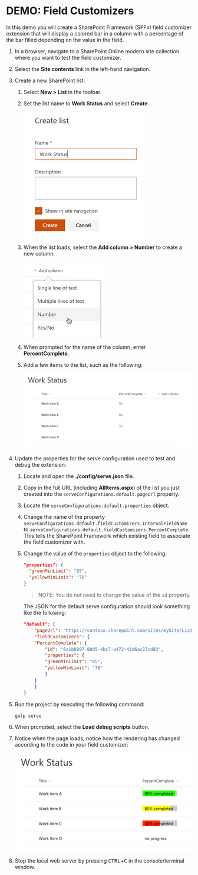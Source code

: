# DEMO: Field Customizers

In this demo you will create a SharePoint Framework (SPFx) field customizer extension that will display a colored bar in a column with a percentage of the bar filled depending on the value in the field.

1. In a browser, navigate to a SharePoint Online modern site collection where you want to test the field customizer.
1. Select the **Site contents** link in the left-hand navigation.
1. Create a new SharePoint list:
    1. Select **New > List** in the toolbar.
    1. Set the list name to **Work Status** and select **Create**.

        ![Screenshot creating new SharePoint list](../../Images/fieldcust-setuplist01.png)

    1. When the list loads, select the **Add column > Number** to create a new column.

        ![Screenshot modifying existing SharePoint list](../../Images/fieldcust-setuplist02.png)

    1. When prompted for the name of the column, enter **PercentComplete**.
    1. Add a few items to the list, such as the following:

        ![Screenshot of sample data in a list](../../Images/fieldcust-setuplist03.png)

1. Update the properties for the serve configuration used to test and debug the extension:
    1. Locate and open the **./config/serve.json** file.
    1. Copy in the full URL (including **AllItems.aspx**) of the list you just created into the `serveConfigurations.default.pageUrl` property.
    1. Locate the `serveConfigurations.default.properties` object.
    1. Change the name of the property `serveConfigurations.default.fieldCustomizers.InternalFieldName` to `serveConfigurations.default.fieldCustomizers.PercentComplete`. This tells the SharePoint Framework which existing field to associate the field customizer with.
    1. Change the value of the `properties` object to the following:

        ```json
        "properties": {
          "greenMinLimit": "85",
          "yellowMinLimit": "70"
        }
        ```
        > NOTE: You do not need to change the value of the `id` property.

        The JSON for the default serve configuration should look something like the following:

        ```json
        "default": {
            "pageUrl": "https://contoso.sharepoint.com/sites/mySite/Lists/Work%20Status/AllItems.aspx",
            "fieldCustomizers": {
            "PercentComplete": {
                "id": "6a1b8997-00d5-4bc7-a472-41d6ac27cd83",
                "properties": {
                "greenMinLimit": "85",
                "yellowMinLimit": "70"
                }
            }
            }
        }
        ```        

1. Run the project by executing the following command:

    ```shell
    gulp serve
    ```

1. When prompted, select the **Load debug scripts** button.
1. Notice when the page loads, notice how the rendering has changed according to the code in your field customizer:

    ![Screenshot of the field customizer](../../Images/fieldcust-test01.png)

1. Stop the local web server by pressing <kbd>CTRL</kbd>+<kbd>C</kbd> in the console/terminal window.
